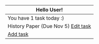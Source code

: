 | Hello User! |
| --- |
| You have 1 task today :) |
| History Paper (Due Nov 5) [Edit task](https://github.com/blloop/taskfeed/blob/main/demo/link-4.md) |
| [Add task](https://github.com/blloop/taskfeed/blob/main/demo/link-3md) |
